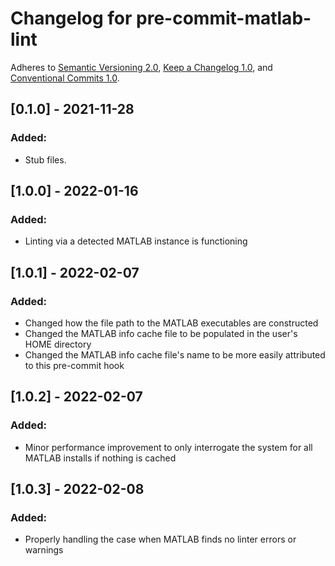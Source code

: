 # Changelog for pre-commit-matlab-lint

Adheres to [Semantic Versioning 2.0](https://semver.org/spec/v2.0.0.html),
[Keep a Changelog 1.0](https://keepachangelog.com/en/1.0.0/),
and [Conventional Commits 1.0](https://www.conventionalcommits.org/en/v1.0.0/).

## [0.1.0] - 2021-11-28

### Added:

- Stub files.

## [1.0.0] - 2022-01-16

### Added:

- Linting via a detected MATLAB instance is functioning

## [1.0.1] - 2022-02-07

### Added:

- Changed how the file path to the MATLAB executables are constructed
- Changed the MATLAB info cache file to be populated in the user's HOME directory
- Changed the MATLAB info cache file's name to be more easily attributed to this pre-commit hook

## [1.0.2] - 2022-02-07

### Added:

- Minor performance improvement to only interrogate the system for all MATLAB installs if nothing is cached

## [1.0.3] - 2022-02-08

### Added:

- Properly handling the case when MATLAB finds no linter errors or warnings

